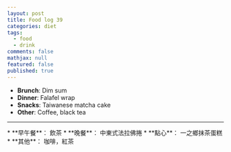 ```yaml
---
layout: post
title: Food log 39
categories: diet
tags: 
  - food
  - drink
comments: false
mathjax: null
featured: false
published: true
---
```


* **Brunch**: Dim sum
* **Dinner**: Falafel wrap
* **Snacks**: Taiwanese matcha cake
* **Other**: Coffee, black tea
<hr>
* **早午餐**： 飲茶
* **晚餐**： 中東式法拉佛捲
* **點心**： 一之鄉抹茶蛋糕
* **其他**： 咖啡，紅茶


